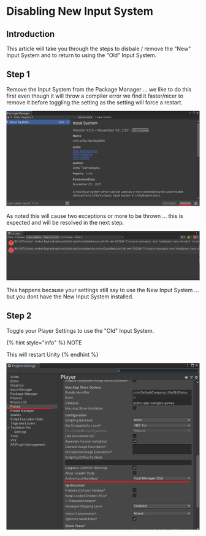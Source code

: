 # Disabling New Input System

## Introduction

This article will take you through the steps to disbale / remove the "New" Input System and to return to using the "Old" Input System.

## Step 1

Remove the Input System from the Package Manager ... we like to do this first even though it will throw a compiler error we find it faster/nicer to remove it before toggling the setting as the setting will force a restart.

![](<../../../.gitbook/assets/image (185).png>)

As noted this will cause two exceptions or more to be thrown ... this is expected and will be resolved in the next step.

![](<../../../.gitbook/assets/image (163).png>)

This happens because your settings still say to use the New Input System ... but you dont have the New Input System installed.

## Step 2

Toggle your Player Settings to use the "Old" Input System.&#x20;

{% hint style="info" %}
NOTE

This will restart Unity
{% endhint %}

![](<../../../.gitbook/assets/image (166).png>)
